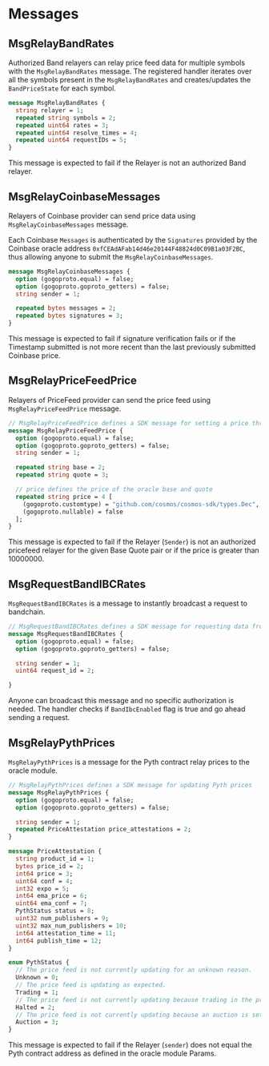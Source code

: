 # Messages

## MsgRelayBandRates

Authorized Band relayers can relay price feed data for multiple symbols with the `MsgRelayBandRates` message. The registered handler iterates over all the symbols present in the `MsgRelayBandRates` and creates/updates the `BandPriceState` for each symbol.

```protobuf
message MsgRelayBandRates {
  string relayer = 1;
  repeated string symbols = 2;
  repeated uint64 rates = 3;
  repeated uint64 resolve_times = 4;
  repeated uint64 requestIDs = 5;
}
```

This message is expected to fail if the Relayer is not an authorized Band relayer.

## MsgRelayCoinbaseMessages

Relayers of Coinbase provider can send price data using `MsgRelayCoinbaseMessages` message.

Each Coinbase `Messages` is authenticated by the `Signatures` provided by the Coinbase oracle address `0xfCEAdAFab14d46e20144F48824d0C09B1a03F2BC`, thus allowing anyone to submit the `MsgRelayCoinbaseMessages`.

```protobuf
message MsgRelayCoinbaseMessages {
  option (gogoproto.equal) = false;
  option (gogoproto.goproto_getters) = false;
  string sender = 1;

  repeated bytes messages = 2;
  repeated bytes signatures = 3;
}
```

This message is expected to fail if signature verification fails or if the Timestamp submitted is not more recent than the last previously submitted Coinbase price.

## MsgRelayPriceFeedPrice

Relayers of PriceFeed provider can send the price feed using `MsgRelayPriceFeedPrice` message.

```protobuf
// MsgRelayPriceFeedPrice defines a SDK message for setting a price through the pricefeed oracle.
message MsgRelayPriceFeedPrice {
  option (gogoproto.equal) = false;
  option (gogoproto.goproto_getters) = false;
  string sender = 1;

  repeated string base = 2;
  repeated string quote = 3;

  // price defines the price of the oracle base and quote
  repeated string price = 4 [
    (gogoproto.customtype) = "github.com/cosmos/cosmos-sdk/types.Dec",
    (gogoproto.nullable) = false
  ];
}
```

This message is expected to fail if the Relayer (`Sender`) is not an authorized pricefeed relayer for the given Base Quote pair or if the price is greater than 10000000.

## MsgRequestBandIBCRates

`MsgRequestBandIBCRates` is a message to instantly broadcast a request to bandchain.

```protobuf
// MsgRequestBandIBCRates defines a SDK message for requesting data from BandChain using IBC.
message MsgRequestBandIBCRates {
  option (gogoproto.equal) = false;
  option (gogoproto.goproto_getters) = false;

  string sender = 1;
  uint64 request_id = 2;

}
```

Anyone can broadcast this message and no specific authorization is needed. The handler checks if `BandIbcEnabled` flag is true and go ahead sending a request.

## MsgRelayPythPrices

`MsgRelayPythPrices` is a message for the Pyth contract relay prices to the oracle module.

```protobuf
// MsgRelayPythPrices defines a SDK message for updating Pyth prices
message MsgRelayPythPrices {
  option (gogoproto.equal) = false;
  option (gogoproto.goproto_getters) = false;

  string sender = 1;
  repeated PriceAttestation price_attestations = 2;
}

message PriceAttestation {
  string product_id = 1;
  bytes price_id = 2;
  int64 price = 3;
  uint64 conf = 4;
  int32 expo = 5;
  int64 ema_price = 6;
  uint64 ema_conf = 7;
  PythStatus status = 8;
  uint32 num_publishers = 9;
  uint32 max_num_publishers = 10;
  int64 attestation_time = 11;
  int64 publish_time = 12;
}

enum PythStatus {
  // The price feed is not currently updating for an unknown reason.
  Unknown = 0;
  // The price feed is updating as expected.
  Trading = 1;
  // The price feed is not currently updating because trading in the product has been halted.
  Halted = 2;
  // The price feed is not currently updating because an auction is setting the price.
  Auction = 3;
}
```

This message is expected to fail if the Relayer (`sender`) does not equal the Pyth contract address as defined in the oracle module Params.
